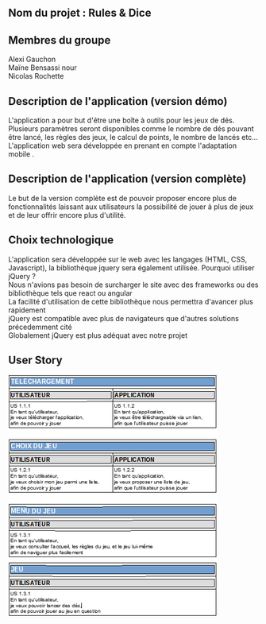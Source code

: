 ## Nom du projet : Rules & Dice  

## Membres du groupe   
Alexi Gauchon  
Maïne Bensassi nour  
Nicolas Rochette  

## Description de l'application (version démo)  
L'application a pour but d'être une boîte à outils pour les jeux de dés.  
Plusieurs paramètres seront disponibles comme le nombre de dés pouvant être lancé, les règles des jeux, le calcul de points, le nombre de lancés etc...  
L'application web sera développée en prenant en compte l'adaptation mobile .


## Description de l'application (version complète)  
Le but de la version complète est de pouvoir proposer encore plus de fonctionnalités laissant aux utilisateurs la possibilité de jouer à plus de jeux et de leur offrir encore plus d'utilité. 


## Choix technologique  
L'application sera développée sur le web avec les langages (HTML, CSS, Javascript), la bibliothèque jquery sera également utilisée.
Pourquoi utiliser jQuery ?  
Nous n'avions pas besoin de surcharger le site avec des frameworks ou des bibliothèque tels que react ou angular  
La facilité d'utilisation de cette bibliothèque nous permettra d'avancer plus rapidement  
jQuery est compatible avec plus de navigateurs que d'autres solutions précedemment cité  
Globalement jQuery est plus adéquat avec notre projet
 
## User Story
![alt text](https://github.com/rn605435/rules-and-dice/blob/master/images/US_RulesAndDices.jpeg)

